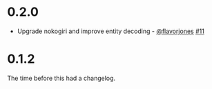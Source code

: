# 0.2.0

* Upgrade nokogiri and improve entity decoding - [@flavorjones](https://github.com/flavorjones) [#11](https://github.com/searls/eiwa/pull/11)

# 0.1.2

The time before this had a changelog.
